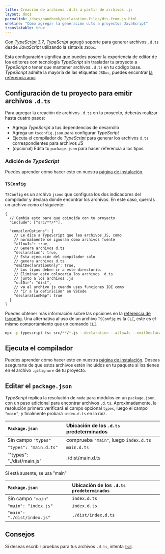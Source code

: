 ```yaml
---
title: Creación de archivos .d.ts a partir de archivos .js
layout: docs
permalink: /docs/handbook/declaration-files/dts-from-js.html
oneline: "Cómo agregar la generación d.ts a proyectos JavaScript"
translatable: true
---
```


[Con *TypeScript 3.7*](/docs/handbook/release-notes/typescript-3-7.html#-declaration-and---allowjs),
*TypeScript* agregó soporte para generar archivos `.d.ts` desde *JavaScript* utilizando la sintaxis `JSDoc`.

Esta configuración significa que puedes poseer la experiencia de editor de los editores con tecnología *TypeScript* sin trasladar tu proyecto a *TypeScript* o tener que mantener archivos `.d.ts` en tu código base.
*TypeScript* admite la mayoría de las etiquetas `JSDoc`, puedes encontrar [la referencia aquí](/docs/handbook/type-check-javascript-files.html#supported-jsdoc).

## Configuración de tu proyecto para emitir archivos `.d.ts`

Para agregar la creación de archivos `.d.ts` en tu proyecto, deberás realizar hasta cuatro pasos:

- Agrega *TypeScript* a tus dependencias de desarrollo
- Agrega un `tsconfig.json` para configurar *TypeScript*
- Ejecuta el compilador de *TypeScript* para generar los archivos `d.ts` correspondientes para archivos *JS*
- (opcional) Edita tu `package.json` para hacer referencia a los tipos

### Adición de *TypeScript*

Puedes aprender cómo hacer esto en nuestra [página de instalación](/download).

### `TSConfig`

`TSConfig` es un archivo `jsonc` que configura los dos indicadores del compilador y declara dónde encontrar los archivos.
En este caso, querrás un archivo como el siguiente:

```jsonc tsconfig
{
  // Cambia esto para que coincida con tu proyecto
  "include": ["src/**/*"],

  "compilerOptions": {
    // Le dice a TypeScript que lea archivos JS, como
    // normalmente se ignoran como archivos fuente
    "allowJs": true,
    // Genera archivos d.ts
    "declaration": true,
    // Esta ejecución del compilador solo
    // genera archivos d.ts
    "emitDeclarationOnly": true,
    // Los tipos deben ir a este directorio.
    // Eliminar esto colocaría los archivos .d.ts
    // junto a los archivos .js
    "outDir": "dist",
    // va al archivo js cuando uses funciones IDE como
    // "Ir a la definición" en VSCode
    "declarationMap": true
  }
}
```

Puedes obtener más información sobre las opciones en la [referencia de tsconfig](/tsconfig).
Una alternativa al uso de un archivo `TSConfig` es la `CLI`, este es el mismo comportamiento que un comando `CLI`.

```sh
npx -p typescript tsc src/**/*.js --declaration --allowJs --emitDeclarationOnly --outDir types
```

## Ejecuta el compilador

Puedes aprender cómo hacer esto en nuestra [página de instalación](/download).
Deseas asegurarte de que estos archivos estén incluidos en tu paquete si los tienes en el archivo `.gitignore` de tu proyecto.

## Editar el `package.json`

*TypeScript* replica la resolución de `node` para módulos en un `package.json`, con un paso adicional para encontrar archivos `.d.ts`.
Aproximadamente, la resolución primero verificará el campo opcional `types`, luego el campo `"main"`, y finalmente probará `index.d.ts` en la raíz.

| `Package.json`              | Ubicación de los `.d.ts` predeterminados |
| :------------------------ | :----------------------------- |
| Sin campo `"types"`         | comprueba `"main"`, luego `index.d.ts`   |
| `"types": "main.d.ts"`      | `main.d.ts`                              |
| `"types": "./dist/main.js" | ./dist/main.d.ts               |

Si está ausente, se usa "main"

| `Package.json`              | Ubicación de los `.d.ts predeterminados` |
| :----------------------- | :------------------------ |
| Sin campo `"main"`          | `index.d.ts`                             |
| `"main": "index.js"`        | `index.d.ts`                             |
| `"main": "./dist/index.js"` | `./dist/index.d.ts`                      |

## Consejos

Si deseas escribir pruebas para tus archivos `.d.ts`, intenta [`tsd`](https://github.com/SamVerschueren/tsd).
